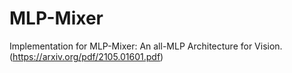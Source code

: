 # MLP-Mixer
Implementation for MLP-Mixer: An all-MLP Architecture for Vision.(https://arxiv.org/pdf/2105.01601.pdf)
